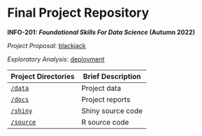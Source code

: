# Final Project Repository
**INFO-201: _Foundational Skills For Data Science_ (Autumn 2022)**

*Project Proposal*: [blackjack](./docs/p01-proposal.md)

*Exploratory Analysis*: [deployment](https://info201b-au2022.github.io/project-azukiplus/)

|Project Directories | Brief Description|
|---------------| -----------------|
|[`/data`](./data) | Project data |
|[`/docs`](./docs) | Project reports |
|[`/shiny`](./shiny) | Shiny source code |
|[`/source`](./source) | R source code |
